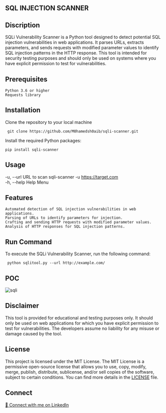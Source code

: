 ## SQL INJECTION SCANNER

## Discription
SQLi Vulnerability Scanner is a Python tool designed to detect potential SQL injection vulnerabilities in web applications. It parses URLs, extracts parameters, and sends requests with modified parameter values to identify SQL injection patterns in the HTTP response. This tool is intended for security testing purposes and should only be used on systems where you have explicit permission to test for vulnerabilities.
 

## Prerequisites

    Python 3.6 or higher
    Requests library

## Installation

 Clone the repository to your local machine
 
     git clone https://github.com/M0hamedsh0aib/sqli-scanner.git

 Install the required Python packages:
 
    pip install sqli-scanner

 
## Usage 
-u, --url     URL to scan                                sqli-scanner -u https://target.com  
-h, --help    Help Menu

## Features

    Automated detection of SQL injection vulnerabilities in web applications.
    Parsing of URLs to identify parameters for injection.
    Crafting and sending HTTP requests with modified parameter values.
    Analysis of HTTP responses for SQL injection patterns.

## Run Command
To execute the SQLi Vulnerability Scanner, run the following command:

     python sqlitool.py --url http://example.com/

## POC 


![sqli](https://github.com/M0hamedsh0aib/sqli-scanner/assets/108838188/6148f421-de84-4831-9abc-cea89d942bb9)


## Disclaimer

This tool is provided for educational and testing purposes only. It should only be used on web applications for which you have explicit permission to test for vulnerabilities. The developers assume no liability for any misuse or damage caused by the tool.

## License

This project is licensed under the MIT License. The MIT License is a permissive open-source license that allows you to use, copy, modify, merge, publish, distribute, sublicense, and/or sell copies of the software, subject to certain conditions. You can find more details in the [LICENSE](LICENSE) file.

## Connect 
[🔗 Connect with me on LinkedIn](https://www.linkedin.com/in/mohamed-shoaib-9673771b3/)
